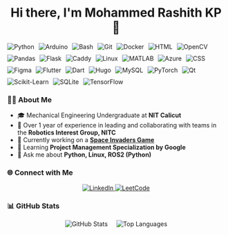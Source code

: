 <h1 align="center">Hi there, I'm Mohammed Rashith KP 👋 </h1>

<div style="display: flex; flex-wrap: wrap; gap: 10px;">
  <img src="https://img.shields.io/badge/Python-%230077B5.svg?style=flat&logo=python&logoColor=white" alt="Python"/>
  <img src="https://img.shields.io/badge/Arduino-%23CCCCCC.svg?style=flat&logo=arduino&logoColor=white" alt="Arduino"/>
  <img src="https://img.shields.io/badge/Bash-%23121011.svg?style=flat&logo=gnu-bash&logoColor=white" alt="Bash"/>
  <img src="https://img.shields.io/badge/Git-%23F05033.svg?style=flat&logo=git&logoColor=white" alt="Git"/>
  <img src="https://img.shields.io/badge/Docker-%232496ED.svg?style=flat&logo=docker&logoColor=white" alt="Docker"/>
  <img src="https://img.shields.io/badge/HTML-%23E34F26.svg?style=flat&logo=html5&logoColor=white" alt="HTML"/>
  <img src="https://img.shields.io/badge/OpenCV-%235C3EE8.svg?style=flat&logo=opencv&logoColor=white" alt="OpenCV"/>
  <img src="https://img.shields.io/badge/Pandas-%23150458.svg?style=flat&logo=pandas&logoColor=white" alt="Pandas"/>
  <img src="https://img.shields.io/badge/Flask-%23000000.svg?style=flat&logo=flask&logoColor=white" alt="Flask"/>
  <img src="https://img.shields.io/badge/Caddy-%23006BB6.svg?style=flat&logo=caddy&logoColor=white" alt="Caddy"/>
  <img src="https://img.shields.io/badge/Linux-%23FCC624.svg?style=flat&logo=linux&logoColor=black" alt="Linux"/>
  <img src="https://img.shields.io/badge/MATLAB-%23FF8000.svg?style=flat&logo=mathworks&logoColor=white" alt="MATLAB"/>
  <img src="https://img.shields.io/badge/Azure-%230072C6.svg?style=flat&logo=microsoft-azure&logoColor=white" alt="Azure"/>
  <img src="https://img.shields.io/badge/CSS-%231572B6.svg?style=flat&logo=css3&logoColor=white" alt="CSS"/>
  <img src="https://img.shields.io/badge/Figma-%23F24E1E.svg?style=flat&logo=figma&logoColor=white" alt="Figma"/>
  <img src="https://img.shields.io/badge/Flutter-%2302569B.svg?style=flat&logo=flutter&logoColor=white" alt="Flutter"/>
  <img src="https://img.shields.io/badge/Dart-%230175C2.svg?style=flat&logo=dart&logoColor=white" alt="Dart"/>
  <img src="https://img.shields.io/badge/Hugo-%23FF4088.svg?style=flat&logo=hugo&logoColor=white" alt="Hugo"/>
  <img src="https://img.shields.io/badge/MySQL-%234479A1.svg?style=flat&logo=mysql&logoColor=white" alt="MySQL"/>
  <img src="https://img.shields.io/badge/PyTorch-%23EE4C2C.svg?style=flat&logo=pytorch&logoColor=white" alt="PyTorch"/>
  <img src="https://img.shields.io/badge/Qt-%2341CD52.svg?style=flat&logo=qt&logoColor=white" alt="Qt"/>
  <img src="https://img.shields.io/badge/Scikit--Learn-%23F7931E.svg?style=flat&logo=scikit-learn&logoColor=white" alt="Scikit-Learn"/>
  <img src="https://img.shields.io/badge/SQLite-%23003B57.svg?style=flat&logo=sqlite&logoColor=white" alt="SQLite"/>
  <img src="https://img.shields.io/badge/TensorFlow-%23FF6F00.svg?style=flat&logo=tensorflow&logoColor=white" alt="TensorFlow"/>
</div>


### 👨‍💻 About Me
- 🎓 Mechanical Engineering Undergraduate at **NIT Calicut**
- 🤖 Over 1 year of experience in leading and collaborating with teams in the **Robotics Interest Group, NITC**
- 🔭 Currently working on a **[Space Invaders Game](https://github.com/mohammedrashithkp/SpaceInvaders.git)**
- 🌱 Learning **Project Management Specialization by Google**
- 💬 Ask me about **Python, Linux, ROS2 (Python)**
 ### 🌐 Connect with Me  

<div align="center">
  <a href="https://linkedin.com/in/mohammed-rashith-kp" target="_blank">
    <img src="https://img.shields.io/badge/LinkedIn-Mohammed%20Rashith%20KP-blue?style=for-the-badge&logo=linkedin" alt="LinkedIn"/>
  </a>
  <a href="https://www.leetcode.com/mohammed_rashith_kp" target="_blank">
    <img src="https://img.shields.io/badge/LeetCode-Mohammed_Rashith_KP-orange?style=for-the-badge&logo=leetcode" alt="LeetCode"/>
  </a>
</div>

### 📊 GitHub Stats

<p align="center" style="display: flex; justify-content: center; gap: 20px; flex-wrap: wrap;">
  <img src="https://github-readme-stats.vercel.app/api?username=mohammedrashithkp&show_icons=true&locale=en&theme=default&hide_title=true&hide_rank=false&card_width=200" alt="GitHub Stats" />
  <img src="https://github-readme-stats.vercel.app/api/top-langs/?username=mohammedrashithkp&layout=compact&card_width=200&langs_count=6&card_height=200" alt="Top Languages" />
</p>


